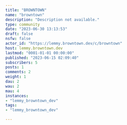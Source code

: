 ```yaml
---
title: "BROWNTOWN" 
name: "browntown"
description: "Description not available."
type: community
date: "2023-06-30 13:13:53"
draft: false
nsfw: false
actor_id: "https://lemmy.browntown.dev/c/browntown"
host: lemmy.browntown.dev
lastmod: "0001-01-01 00:00:00"
published: "2023-06-15 02:09:40"
subscribers: 5
posts: 1
comments: 2
weight: 1
dau: 2
wau: 2
mau: 4
instances:
- "lemmy_browntown_dev"
tags: 
- "lemmy_browntown_dev"

---
```


